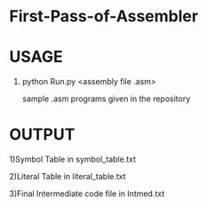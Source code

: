 # First-Pass-of-Assembler


# USAGE
  1) python Run.py <assembly file .asm>
      
        sample .asm programs given in the repository
# OUTPUT

  1)Symbol Table in symbol_table.txt
  
  2)Literal Table in literal_table.txt
  
  3)Final Intermediate code file in Intmed.txt
 
